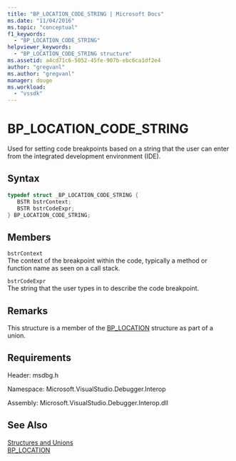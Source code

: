 ```yaml
---
title: "BP_LOCATION_CODE_STRING | Microsoft Docs"
ms.date: "11/04/2016"
ms.topic: "conceptual"
f1_keywords: 
  - "BP_LOCATION_CODE_STRING"
helpviewer_keywords: 
  - "BP_LOCATION_CODE_STRING structure"
ms.assetid: a4cd71c6-5052-45fe-907b-ebc6ca1df2e4
author: "gregvanl"
ms.author: "gregvanl"
manager: douge
ms.workload: 
  - "vssdk"
---
```

# BP_LOCATION_CODE_STRING
Used for setting code breakpoints based on a string that the user can enter from the integrated development environment (IDE).  
  
## Syntax  
  
```cpp  
typedef struct _BP_LOCATION_CODE_STRING {   
   BSTR bstrContext;  
   BSTR bstrCodeExpr;  
} BP_LOCATION_CODE_STRING;  
```  
  
## Members  
 `bstrContext`  
 The context of the breakpoint within the code, typically a method or function name as seen on a call stack.  
  
 `bstrCodeExpr`  
 The string that the user types in to describe the code breakpoint.  
  
## Remarks  
 This structure is a member of the [BP_LOCATION](../../../extensibility/debugger/reference/bp-location.md) structure as part of a union.  
  
## Requirements  
 Header: msdbg.h  
  
 Namespace: Microsoft.VisualStudio.Debugger.Interop  
  
 Assembly: Microsoft.VisualStudio.Debugger.Interop.dll  
  
## See Also  
 [Structures and Unions](../../../extensibility/debugger/reference/structures-and-unions.md)   
 [BP_LOCATION](../../../extensibility/debugger/reference/bp-location.md)